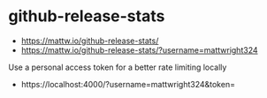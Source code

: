 # github-release-stats

- https://mattw.io/github-release-stats/
- https://mattw.io/github-release-stats/?username=mattwright324

Use a personal access token for a better rate limiting locally

- https://localhost:4000/?username=mattwright324&token=<personal access token>